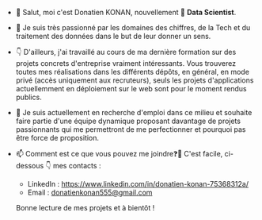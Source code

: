- 👋 Salut, moi c'est Donatien KONAN, nouvellement 🌱 **Data Scientist**.

- 👀 Je suis très passionné par les domaines des chiffres, de la Tech et du traitement des données dans le but de leur donner un sens. 
- 👇 D'ailleurs, j'ai travaillé au cours de ma dernière formation sur des projets concrets d'entreprise vraiment intéressants. Vous trouverez toutes mes réalisations dans les différents dépôts, en général, en mode privé (accès uniquement aux recruteurs), seuls les projets d'applications actuellemment en déploiement sur le web sont pour le moment rendus publics.
- 💞️ Je suis actuellement en recherche d'emploi dans ce milieu et souhaite faire partie d'une équipe dynamique proposant davantage de projets passionnants qui me permettront de me perfectionner et pourquoi pas être force de proposition.

- 📫 Comment est ce que vous pouvez me joindre❓:thinking: C'est facile, ci-dessous 👇 mes contacts :

  * LinkedIn : https://www.linkedin.com/in/donatien-konan-75368312a/
  * Email : donatienkonan555@gmail.com

  Bonne lecture de mes projets et à bientôt !

<!---:wave: 
ONOKANA8/ONOKANA8 is a ✨ special ✨ repository because its `README.md` (this file) appears on your GitHub profile.
You can click the Preview link to take a look at your changes.
--->
